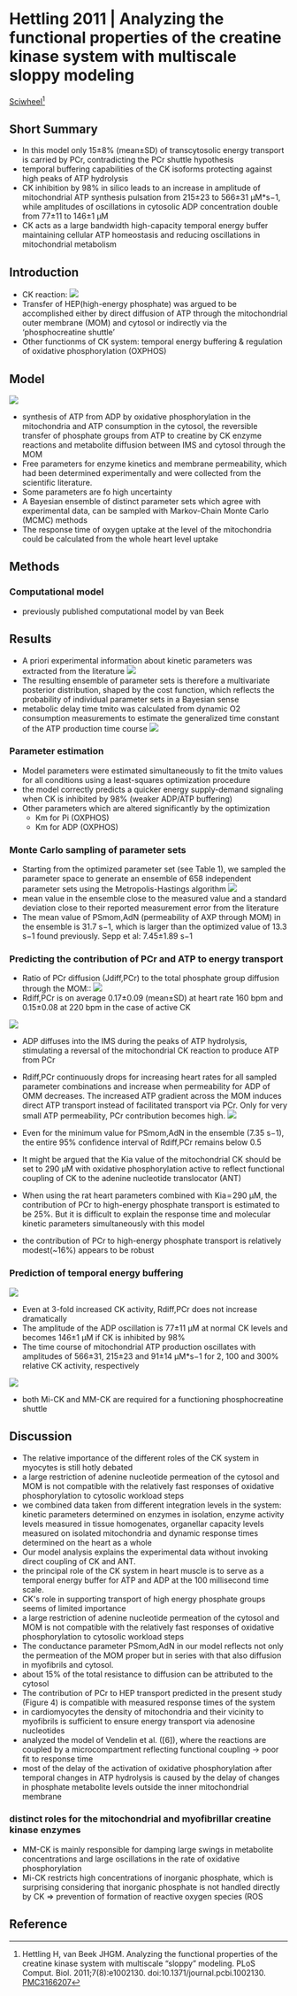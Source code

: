 # Hettling 2011 | Analyzing the functional properties of the creatine kinase system with multiscale sloppy modeling


[Sciwheel](https://sciwheel.com/work/#/items/3678110)[^Hettling2011]

<!--more-->

## Short Summary
* In this model only 15±8% (mean±SD) of transcytosolic energy transport is carried by PCr, contradicting the PCr shuttle hypothesis
* temporal buffering capabilities of the CK isoforms protecting against high peaks of ATP hydrolysis
* CK inhibition by 98% in silico leads to an increase in amplitude of mitochondrial ATP synthesis pulsation from 215±23 to 566±31 µM*s−1, while amplitudes of oscillations in cytosolic ADP concentration double from 77±11 to 146±1 µM
* CK acts as a large bandwidth high-capacity temporal energy buffer maintaining cellular ATP homeostasis and reducing oscillations in mitochondrial metabolism
## Introduction
* CK reaction: ![](https://journals.plos.org/ploscompbiol/article/file?type=thumbnail&id=info:doi/10.1371/journal.pcbi.1002130.e001)
* Transfer of HEP(high-energy phosphate) was argued to be accomplished either by direct diffusion of ATP through the mitochondrial outer membrane (MOM) and cytosol or indirectly via the ‘phosphocreatine shuttle’
* Other functionms of CK system: temporal energy buffering & regulation of oxidative phosphorylation (OXPHOS)

## Model
![](https://journals.plos.org/ploscompbiol/article/figure/image?download&size=large&id=info:doi/10.1371/journal.pcbi.1002130.g001)
* synthesis of ATP from ADP by oxidative phosphorylation in the mitochondria and ATP consumption in the cytosol, the reversible transfer of phosphate groups from ATP to creatine by CK enzyme reactions and metabolite diffusion between IMS and cytosol through the MOM
* Free parameters for enzyme kinetics and membrane permeability, which had been determined experimentally and were collected from the scientific literature.
* Some parameters are fo high uncertainty
* A Bayesian ensemble of distinct parameter sets which agree with experimental data, can be sampled with Markov-Chain Monte Carlo (MCMC) methods
* The response time of oxygen uptake at the level of the mitochondria could be calculated from the whole heart level uptake

## Methods
### Computational model
* previously published computational model by van Beek

## Results
*  A priori experimental information about kinetic parameters was extracted from the literature
![](https://journals.plos.org/ploscompbiol/article/figure/image?download&size=large&id=info:doi/10.1371/journal.pcbi.1002130.t001)
* The resulting ensemble of parameter sets is therefore a multivariate posterior distribution, shaped by the cost function, which reflects the probability of individual parameter sets in a Bayesian sense
* metabolic delay time tmito was calculated from dynamic O2 consumption measurements to estimate the generalized time constant of the ATP production time course
![](https://journals.plos.org/ploscompbiol/article/figure/image?download&size=large&id=info:doi/10.1371/journal.pcbi.1002130.g002)

### Parameter estimation
* Model parameters were estimated simultaneously to fit the tmito values for all conditions using a least-squares optimization procedure
* the model correctly predicts a quicker energy supply-demand signaling when CK is inhibited by 98% (weaker ADP/ATP buffering)
*  Other parameters which are altered significantly by the optimization
    * Km for Pi (OXPHOS)
    * Km for ADP (OXPHOS)
### Monte Carlo sampling of parameter sets
* Starting from the optimized parameter set (see Table 1), we sampled the parameter space to generate an ensemble of 658 independent parameter sets using the Metropolis-Hastings algorithm
![](https://journals.plos.org/ploscompbiol/article/figure/image?download&size=large&id=info:doi/10.1371/journal.pcbi.1002130.g003)
* mean value in the ensemble close to the measured value and a standard deviation close to their reported measurement error from the literature
* The mean value of PSmom,AdN (permeability of AXP through MOM) in the ensemble is 31.7 s−1, which is larger than the optimized value of 13.3 s−1 found previously. Sepp et al: 7.45±1.89 s−1

### Predicting the contribution of PCr and ATP to energy transport
* Ratio of PCr diffusion (Jdiff,PCr) to the total phosphate group diffusion through the MOM::
 ![](https://journals.plos.org/ploscompbiol/article/file?type=thumbnail&id=info:doi/10.1371/journal.pcbi.1002130.e007)
* Rdiff,PCr is on average 0.17±0.09 (mean±SD) at heart rate 160 bpm and 0.15±0.08 at 220 bpm in the case of active CK

![](https://journals.plos.org/ploscompbiol/article/figure/image?download&size=large&id=info:doi/10.1371/journal.pcbi.1002130.g004)

* ADP diffuses into the IMS during the peaks of ATP hydrolysis, stimulating a reversal of the mitochondrial CK reaction to produce ATP from PCr

*  Rdiff,PCr continuously drops for increasing heart rates for all sampled parameter combinations and increase when permeability for ADP of OMM decreases. The increased ATP gradient across the MOM induces direct ATP transport instead of facilitated transport via PCr. Only for very small ATP permeability, PCr contribution becomes high.
![](https://journals.plos.org/ploscompbiol/article/figure/image?download&size=large&id=info:doi/10.1371/journal.pcbi.1002130.g005)

* Even for the minimum value for PSmom,AdN in the ensemble (7.35 s−1), the entire 95% confidence interval of Rdiff,PCr remains below 0.5

* It might be argued that the Kia value of the mitochondrial CK should be set to 290 µM with oxidative phosphorylation active to reflect functional coupling of CK to the adenine nucleotide translocator (ANT)

* When using the rat heart parameters combined with Kia = 290 µM, the contribution of PCr to high-energy phosphate transport is estimated to be 25%. But it is difficult to explain the response time and molecular kinetic parameters simultaneously with this model
* the contribution of PCr to high-energy phosphate transport is relatively modest(~16%) appears to be robust
### Prediction of temporal energy buffering
![](https://journals.plos.org/ploscompbiol/article/figure/image?download&size=large&id=info:doi/10.1371/journal.pcbi.1002130.g006)
* Even at 3-fold increased CK activity, Rdiff,PCr does not increase dramatically
* The amplitude of the ADP oscillation is 77±11 µM at normal CK levels and becomes 146±1 µM if CK is inhibited by 98%
* The time course of mitochondrial ATP production oscillates with amplitudes of 566±31, 215±23 and 91±14 µM*s−1 for 2, 100 and 300% relative CK activity, respectively

![](https://journals.plos.org/ploscompbiol/article/figure/image?download&size=large&id=info:doi/10.1371/journal.pcbi.1002130.g007)

* both Mi-CK and MM-CK are required for a functioning phosphocreatine shuttle

## Discussion
* The relative importance of the different roles of the CK system in myocytes is still hotly debated
* a large restriction of adenine nucleotide permeation of the cytosol and MOM is not compatible with the relatively fast responses of oxidative phosphorylation to cytosolic workload steps
* we combined data taken from different integration levels in the system: kinetic parameters determined on enzymes in isolation, enzyme activity levels measured in tissue homogenates, organellar capacity levels measured on isolated mitochondria and dynamic response times determined on the heart as a whole
* Our model analysis explains the experimental data without invoking direct coupling of CK and ANT.
* the principal role of the CK system in heart muscle is to serve as a temporal energy buffer for ATP and ADP at the 100 millisecond time scale.
* CK's role in supporting transport of high energy phosphate groups seems of limited importance
* a large restriction of adenine nucleotide permeation of the cytosol and MOM is not compatible with the relatively fast responses of oxidative phosphorylation to cytosolic workload steps
* The conductance parameter PSmom,AdN in our model reflects not only the permeation of the MOM proper but in series with that also diffusion in myofibrils and cytosol.
*  about 15% of the total resistance to diffusion can be attributed to the cytosol
* The contribution of PCr to HEP transport predicted in the present study (Figure 4) is compatible with measured response times of the system
* in cardiomyocytes the density of mitochondria and their vicinity to myofibrils is sufficient to ensure energy transport via adenosine nucleotides
*  analyzed the model of Vendelin et al. ([6]), where the reactions are coupled by a microcompartment reflecting functional coupling -> poor fit to response time
* most of the delay of the activation of oxidative phosphorylation after temporal changes in ATP hydrolysis is caused by the delay of changes in phosphate metabolite levels outside the inner mitochondrial membrane

###  distinct roles for the mitochondrial and myofibrillar creatine kinase enzymes
* MM-CK is mainly responsible for damping large swings in metabolite concentrations and large oscillations in the rate of oxidative phosphorylation
* Mi-CK restricts high concentrations of inorganic phosphate, which is surprising considering that inorganic phosphate is not handled directly by CK => prevention of formation of reactive oxygen species (ROS

## Reference
[^Hettling2011]: Hettling H, van Beek JHGM. Analyzing the functional properties of the creatine kinase system with multiscale “sloppy” modeling. PLoS Comput. Biol. 2011;7(8):e1002130. doi:10.1371/journal.pcbi.1002130. [PMC3166207](http://www.ncbi.nlm.nih.gov/pmc/articles/PMC3166207)

